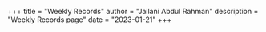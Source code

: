 +++
title = "Weekly Records"
author = "Jailani Abdul Rahman"
description = "Weekly Records page"
date = "2023-01-21"
+++